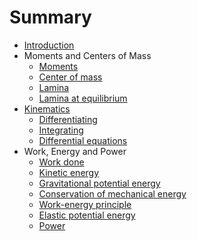 # Summary

* [Introduction](README.md)
* Moments and Centers of Mass
  * [Moments](moments-and-centers-of-mass/moments.md)
  * [Center of mass](moments-and-centers-of-mass/center-of-mass.md)
  * [Lamina](moments-and-centers-of-mass/lamina.md)
  * [Lamina at equilibrium](moments-and-centers-of-mass/lamina-at-equilibrium.md)
* [Kinematics](kinemtaics.md)
  * [Differentiating](kinemtaics/differentiating.md)
  * [Integrating](kinemtaics/integrating.md)
  * [Differential equations](kinemtaics/differential-equations.md)
* Work, Energy and Power
  * [Work done](work-done.md)
  * [Kinetic energy](kinetic-energy.md)
  * [Gravitational potential energy](gravitational-potential-energy.md)
  * [Conservation of mechanical energy](conservation-of-mechanical-energy.md)
  * [Work-energy principle](work-energy-principle.md)
  * [Elastic potential energy](elastic-potential-energy.md)
  * [Power](power.md)

